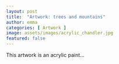 ```yaml
---
layout: post
title:  "Artwork: trees and mountains"
author: emma
categories: [ Artwork ]
image: assets/images/acrylic_chandler.jpg
featured: false
---
```

This artwork is an acrylic paint...
